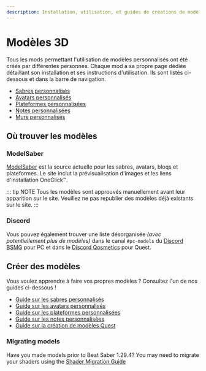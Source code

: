 ```yaml
---
description: Installation, utilisation, et guides de créations de modèles
---
```


# Modèles 3D
Tous les mods permettant l'utilisation de modèles personnalisés ont été créés par différentes personnes. Chaque mod a sa propre page dédiée détaillant son installation et ses instructions d'utilisation. Ils sont listés ci-dessous et dans la barre de navigation.

* [Sabres personnalisés](./custom-sabers.md)
* [Avatars personnalisés](./custom-avatars.md)
* [Plateformes personnalisées](./custom-platforms.md)
* [Notes personnalisées](./custom-notes.md)
* [Murs personnalisés](./custom-walls.md)

## Où trouver les modèles

### ModelSaber
[ModelSaber](https://modelsaber.com/) est la source actuelle pour les sabres, avatars, bloqs et plateformes. Le site inclut la prévisualisation d'images et les liens d'installation OneClick&trade;.

::: tip NOTE
Tous les modèles sont approuvés manuellement avant leur apparition sur le site.
Veuillez ne pas republier des modèles déjà existants sur le site.
:::

### Discord
Vous pouvez également trouver une liste désorganisée _(avec potentiellement plus de modèles)_ dans le canal `#pc-models` du [Discord BSMG](https://discord.gg/beatsabermods) pour PC et dans le [Discord Qosmetics](https://discord.gg/qosmetics) pour Quest.

## Créer des modèles
Vous voulez apprendre à faire vos propres modèles ? Consultez l'un de nos guides ci-dessous !

* [Guide sur les sabres personnalisés](./sabers-guide.md)
* [Guide sur les avatars personnalisés](./avatars-guide.md)
* [Guide sur les plateformes personnalisées](./platforms-guide.md)
* [Guide sur les notes personnalisées](./notes-guide.md)
* [Guide sur la création de modèles Quest](https://github.com/RedBrumbler/Qosmetics/wiki)

### Migrating models
Have you made models prior to Beat Saber 1.29.4? You may need to migrate your shaders using the [Shader Migration Guide](./shader-migration.md)
